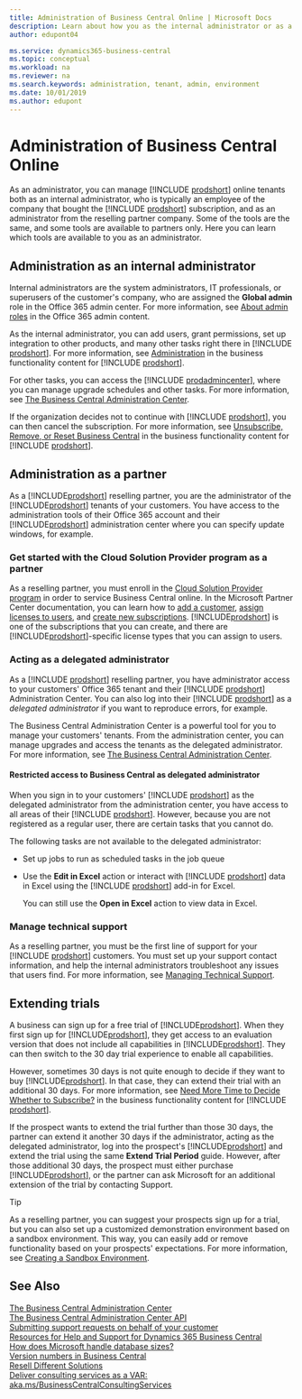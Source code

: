```yaml
---
title: Administration of Business Central Online | Microsoft Docs
description: Learn about how you as the internal administrator or as a reselling partner can manage online tenants of Dynamics 365 Business Central.  
author: edupont04

ms.service: dynamics365-business-central
ms.topic: conceptual
ms.workload: na
ms.reviewer: na
ms.search.keywords: administration, tenant, admin, environment
ms.date: 10/01/2019
ms.author: edupont
---
```

# Administration of Business Central Online

As an administrator, you can manage [!INCLUDE [prodshort](../developer/includes/prodshort.md)] online tenants both as an internal administrator, who is typically an employee of the company that bought the [!INCLUDE [prodshort](../developer/includes/prodshort.md)] subscription, and as 
an administrator from the reselling partner company. Some of the tools are the same, and some tools are available to partners only. Here you can learn which tools are available to you as an administrator.  

## Administration as an internal administrator

Internal administrators are the system administrators, IT professionals, or superusers of the customer's company, who are assigned the **Global admin** role in the Office 365 admin center. For more information, see [About admin roles](/office365/admin/add-users/about-admin-roles) in the Office 365 admin content.  

As the internal administrator, you can add users, grant permissions, set up integration to other products, and many other tasks right there in [!INCLUDE [prodshort](../developer/includes/prodshort.md)]. For more information, see [Administration](/dynamics365/business-central/admin-setup-and-administration) in the business functionality content for [!INCLUDE [prodshort](../developer/includes/prodshort.md)].  

For other tasks, you can access the [!INCLUDE [prodadmincenter](../developer/includes/prodadmincenter.md)], where you can manage upgrade schedules and other tasks. For more information, see [The Business Central Administration Center](tenant-admin-center.md).  

If the organization decides not to continue with [!INCLUDE [prodshort](../developer/includes/prodshort.md)], you can then cancel the subscription. For more information, see [Unsubscribe, Remove, or Reset Business Central](/dynamics365/business-central/admin-cancel) in the business functionality content for [!INCLUDE [prodshort](../developer/includes/prodshort.md)].  

## Administration as a partner

As a [!INCLUDE[prodshort](../developer/includes/prodshort.md)] reselling partner, you are the administrator of the [!INCLUDE[prodshort](../developer/includes/prodshort.md)] tenants of your customers. You have access to the administration tools of their Office 365 account and their [!INCLUDE[prodshort](../developer/includes/prodshort.md)] administration center where you can specify update windows, for example.  

### Get started with the Cloud Solution Provider program as a partner

As a reselling partner, you must enroll in the [Cloud Solution Provider program](https://partner.microsoft.com/en-US/membership/cloud-solution-provider) in order to service Business Central online. In the Microsoft Partner Center documentation, you can learn how to [add a customer](/partner-center/add-a-new-customer?toc=/dynamics365/business-central/dev-itpro/administration&bc=../breadcrumb/toc.yml), [assign licenses to users](/partner-center/assign-licenses-to-users?toc=/dynamics365/business-central/dev-itpro/administration&bc=../breadcrumb/toc.yml), and [create new subscriptions](/partner-center/create-a-new-subscription?toc=/dynamics365/business-central/dev-itpro/administration&bc=../breadcrumb/toc.yml). [!INCLUDE[prodshort](../developer/includes/prodshort.md)] is one of the subscriptions that you can create, and there are [!INCLUDE[prodshort](../developer/includes/prodshort.md)]-specific license types that you can assign to users.  

### Acting as a delegated administrator

As a [!INCLUDE [prodshort](../developer/includes/prodshort.md)] reselling partner, you have administrator access to your customers' Office 365 tenant and their [!INCLUDE [prodshort](../developer/includes/prodshort.md)] Administration Center. You can also log into their [!INCLUDE [prodshort](../developer/includes/prodshort.md)] as a *delegated administrator* if you want to reproduce errors, for example.  

The Business Central Administration Center is a powerful tool for you to manage your customers' tenants. From the administration center, you can manage upgrades and access the tenants as the delegated administrator. For more information, see [The Business Central Administration Center](tenant-admin-center.md).  

#### Restricted access to Business Central as delegated administrator

When you sign in to your customers' [!INCLUDE [prodshort](../developer/includes/prodshort.md)] as the delegated administrator from the administration center, you have access to all areas of their [!INCLUDE [prodshort](../developer/includes/prodshort.md)]. However, because you are not registered as a regular user, there are certain tasks that you cannot do.

The following tasks are not available to the delegated administrator:

- Set up jobs to run as scheduled tasks in the job queue
- Use the **Edit in Excel** action or interact with [!INCLUDE [prodshort](../developer/includes/prodshort.md)] data in Excel using the [!INCLUDE [prodshort](../developer/includes/prodshort.md)] add-in for Excel.

    You can still use the **Open in Excel** action to view data in Excel.

### Manage technical support

As a reselling partner, you must be the first line of support for your [!INCLUDE [prodshort](../developer/includes/prodshort.md)] customers. You must set up your support contact information, and help the internal administrators troubleshoot any issues that users find. For more information, see [Managing Technical Support](manage-technical-support.md).  

## Extending trials

A business can sign up for a free trial of [!INCLUDE[prodshort](../developer/includes/prodshort.md)]. When they first sign up for [!INCLUDE[prodshort](../developer/includes/prodshort.md)], they get access to an evaluation version that does not include all capabilities in [!INCLUDE[prodshort](../developer/includes/prodshort.md)]. They can then switch to the 30 day trial experience to enable all capabilities.  

However, sometimes 30 days is not quite enough to decide if they want to buy [!INCLUDE[prodshort](../developer/includes/prodshort.md)]. In that case, they can extend their trial with an additional 30 days. For more information, see [Need More Time to Decide Whether to Subscribe?](/dynamics365/business-central/admin-extend-trial) in the business functionality content for [!INCLUDE [prodshort](../developer/includes/prodshort.md)].  

If the prospect wants to extend the trial further than those 30 days, the partner can extend it another 30 days if the administrator, acting as the delegated administrator, log into the prospect's [!INCLUDE[prodshort](../developer/includes/prodshort.md)] and extend the trial using the same **Extend Trial Period** guide. However, after those additional 30 days, the prospect must either purchase [!INCLUDE[prodshort](../developer/includes/prodshort.md)], or the partner can ask Microsoft for an additional extension of the trial by contacting Support.  

> [!TIP]
> As a reselling partner, you can suggest your prospects sign up for a trial, but you can also set up a customized demonstration environment based on a sandbox environment. This way, you can easily add or remove functionality based on your prospects' expectations. For more information, see [Creating a Sandbox Environment](/dynamics365/business-central/across-how-create-sandbox-environment?toc=/dynamics365/business-central/dev-itpro/administration&bc=../breadcrumb/toc.yml).  

## See Also

[The Business Central Administration Center](tenant-admin-center.md)  
[The Business Central Administration Center API](administration-center-api.md)  
[Submitting support requests on behalf of your customer](manage-technical-support.md#submitting-support-requests-on-behalf-of-your-customer)  
[Resources for Help and Support for Dynamics 365 Business Central](../help-and-support.md)  
[How does Microsoft handle database sizes?](../faq.md#how-does-microsoft-handle-database-sizes)  
[Version numbers in Business Central](version-numbers.md)  
[Resell Different Solutions](../developer/readiness/readiness-reseller.md)  
[Deliver consulting services as a VAR: aka.ms/BusinessCentralConsultingServices](https://aka.ms/BusinessCentralConsultingServices)  
